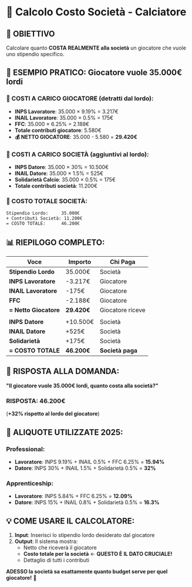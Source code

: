# 🏢 Calcolo Costo Società - Calciatore

## 🎯 **OBIETTIVO**
Calcolare quanto **COSTA REALMENTE alla società** un giocatore che vuole uno stipendio specifico.

## 🧮 **ESEMPIO PRATICO: Giocatore vuole 35.000€ lordi**

### **👤 COSTI A CARICO GIOCATORE (detratti dal lordo):**
- **INPS Lavoratore**: 35.000 × 9.19% = 3.217€
- **INAIL Lavoratore**: 35.000 × 0.5% = 175€  
- **FFC**: 35.000 × 6.25% = 2.188€
- **Totale contributi giocatore**: 5.580€
- **💰 NETTO GIOCATORE**: 35.000 - 5.580 = **29.420€**

### **🏢 COSTI A CARICO SOCIETÀ (aggiuntivi al lordo):**
- **INPS Datore**: 35.000 × 30% = 10.500€
- **INAIL Datore**: 35.000 × 1.5% = 525€
- **Solidarietà Calcio**: 35.000 × 0.5% = 175€
- **Totale contributi società**: 11.200€

### **💸 COSTO TOTALE SOCIETÀ:**
```
Stipendio Lordo:     35.000€
+ Contributi Società: 11.200€
= COSTO TOTALE:      46.200€
```

## 📊 **RIEPILOGO COMPLETO:**

| Voce | Importo | Chi Paga |
|------|---------|----------|
| **Stipendio Lordo** | 35.000€ | Società |
| **INPS Lavoratore** | -3.217€ | Giocatore |
| **INAIL Lavoratore** | -175€ | Giocatore |
| **FFC** | -2.188€ | Giocatore |
| **= Netto Giocatore** | **29.420€** | Giocatore riceve |
| | | |
| **INPS Datore** | +10.500€ | Società |
| **INAIL Datore** | +525€ | Società |
| **Solidarietà** | +175€ | Società |
| **= COSTO TOTALE** | **46.200€** | **Società paga** |

## 🎯 **RISPOSTA ALLA DOMANDA:**

**"Il giocatore vuole 35.000€ lordi, quanto costa alla società?"**
### **RISPOSTA: 46.200€** 

(**+32% rispetto al lordo del giocatore**)

## 🔧 **ALIQUOTE UTILIZZATE 2025:**

### **Professional:**
- **Lavoratore**: INPS 9.19% + INAIL 0.5% + FFC 6.25% = **15.94%**
- **Datore**: INPS 30% + INAIL 1.5% + Solidarietà 0.5% = **32%**

### **Apprenticeship:**
- **Lavoratore**: INPS 5.84% + FFC 6.25% = **12.09%**
- **Datore**: INPS 15% + INAIL 0.8% + Solidarietà 0.5% = **16.3%**

## 💡 **COME USARE IL CALCOLATORE:**

1. **Input**: Inserisci lo stipendio lordo desiderato dal giocatore
2. **Output**: Il sistema mostra:
   - Netto che riceverà il giocatore
   - **Costo totale per la società** ← **QUESTO È IL DATO CRUCIALE!**
   - Dettaglio di tutti i contributi

**ADESSO la società sa esattamente quanto budget serve per quel giocatore!** 🎯











